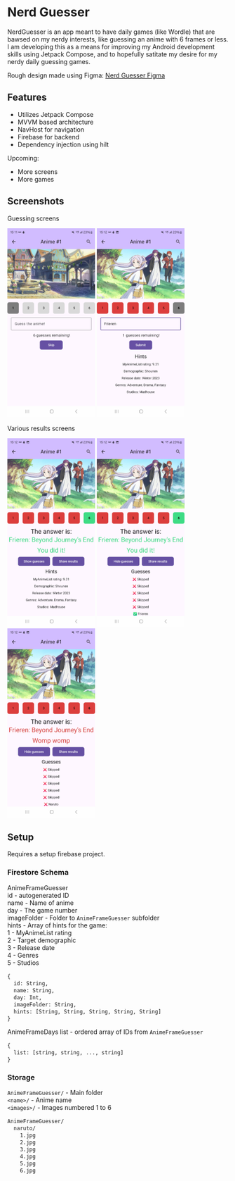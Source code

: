 # Nerd Guesser
NerdGuesser is an app meant to have daily games (like Wordle) that are bawsed on my nerdy interests, like guessing an anime with 6 frames or less.
I am developing this as a means for improving my Android development skills using Jetpack Compose, and to hopefully satitate my desire for my nerdy daily guessing games.

Rough design made using Figma:
[Nerd Guesser Figma](https://www.figma.com/design/rMqinEH1TkVJGsNiXSeaHT/Nerd-Guesser?node-id=16-4&t=0Y6q78jmnvD6xqzP-1)

## Features
- Utilizes Jetpack Compose
- MVVM based architecture
- NavHost for navigation
- Firebase for backend
- Dependency injection using hilt

Upcoming:

- More screens
- More games

## Screenshots
Guessing screens

<img src="screenshots/GuessAnime_FirstFrame.jpg" alt="First Frame" width="200"/> <img src="screenshots/GuessAnime_LastFrame.jpg" alt="Last Frame" width="200"/>

Various results screens

<img src="screenshots/GuessAnime_GameOver_Correct_Hints.jpg" alt="Correct screen with hints" width="200"/> <img src="screenshots/GuessAnime_GameOver_Correct_Guesses.jpg" alt="Correct screen with guesses" width="200"/>  <img src="screenshots/GuessAnime_GameOver_Wrong_Guesses.jpg" alt="Incorrect screen with guesses" width="200"/> 

## Setup
Requires a setup firebase project.

### Firestore Schema
AnimeFrameGuesser <br/>
id - autogenerated ID <br/>
name - Name of anime <br/>
day - The game number <br/>
imageFolder - Folder to `AnimeFrameGuesser` subfolder <br/>
hints - Array of hints for the game: <br/>
  1 - MyAnimeList rating <br/>
  2 - Target demographic <br/>
  3 - Release date <br/>
  4 - Genres <br/>
  5 - Studios <br/>
  

```
{
  id: String,
  name: String,
  day: Int,
  imageFolder: String,
  hints: [String, String, String, String, String]
}
```
AnimeFrameDays
list - ordered array of IDs from `AnimeFrameGuesser`
```
{
  list: [string, string, ..., string]
}
```

### Storage
`AnimeFrameGuesser/` - Main folder <br/>
`<name>/` - Anime name <br/>
`<images>/` - Images numbered 1 to 6
```
AnimeFrameGuesser/
  naruto/
    1.jpg
    2.jpg
    3.jpg
    4.jpg
    5.jpg
    6.jpg
```
